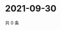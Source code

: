 # 2021-09-30

共 0 条

<!-- BEGIN -->
<!-- 最后更新时间 Thu Sep 30 2021 13:13:19 GMT+0800 (China Standard Time) -->

<!-- END -->
